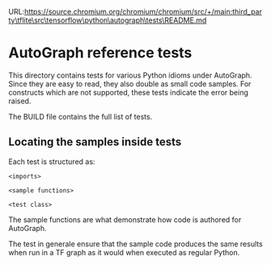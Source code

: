 URL:https://source.chromium.org/chromium/chromium/src/+/main:third_party\tflite\src\tensorflow\python\autograph\tests\README.md
# AutoGraph reference tests

This directory contains tests for various Python idioms under AutoGraph.
Since they are easy to read, they also double as small code samples.
For constructs which are not supported, these tests indicate the error being
raised.

The BUILD file contains the full list of tests.

## Locating the samples inside tests

Each test is structured as:

    <imports>

    <sample functions>

    <test class>

The sample functions are what demonstrate how code is authored for AutoGraph.

The test in generale ensure that the sample code produces the same results when
run in a TF graph as it would when executed as regular Python.
